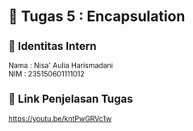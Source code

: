 # 📁 Tugas 5 : Encapsulation

## 👤 Identitas Intern
Nama : Nisa' Aulia Harismadani            
NIM  : 235150601111012

## 🔗 Link Penjelasan Tugas

https://youtu.be/kntPwGRVc1w